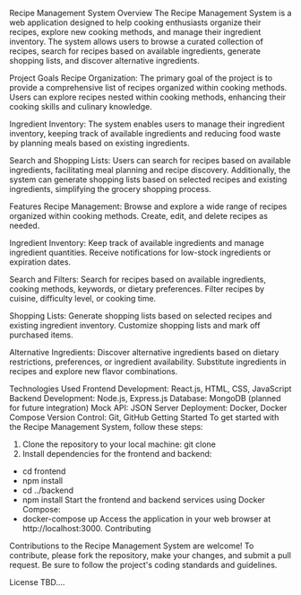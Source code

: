 Recipe Management System
Overview
The Recipe Management System is a web application designed to help cooking enthusiasts organize their recipes, explore new cooking methods, and manage their ingredient inventory. The system allows users to browse a curated collection of recipes, search for recipes based on available ingredients, generate shopping lists, and discover alternative ingredients.

Project Goals
Recipe Organization: The primary goal of the project is to provide a comprehensive list of recipes organized within cooking methods. Users can explore recipes nested within cooking methods, enhancing their cooking skills and culinary knowledge.

Ingredient Inventory: The system enables users to manage their ingredient inventory, keeping track of available ingredients and reducing food waste by planning meals based on existing ingredients.

Search and Shopping Lists: Users can search for recipes based on available ingredients, facilitating meal planning and recipe discovery. Additionally, the system can generate shopping lists based on selected recipes and existing ingredients, simplifying the grocery shopping process.

Features
Recipe Management: Browse and explore a wide range of recipes organized within cooking methods. Create, edit, and delete recipes as needed.

Ingredient Inventory: Keep track of available ingredients and manage ingredient quantities. Receive notifications for low-stock ingredients or expiration dates.

Search and Filters: Search for recipes based on available ingredients, cooking methods, keywords, or dietary preferences. Filter recipes by cuisine, difficulty level, or cooking time.

Shopping Lists: Generate shopping lists based on selected recipes and existing ingredient inventory. Customize shopping lists and mark off purchased items.

Alternative Ingredients: Discover alternative ingredients based on dietary restrictions, preferences, or ingredient availability. Substitute ingredients in recipes and explore new flavor combinations.

Technologies Used
Frontend Development: React.js, HTML, CSS, JavaScript
Backend Development: Node.js, Express.js
Database: MongoDB (planned for future integration)
Mock API: JSON Server
Deployment: Docker, Docker Compose
Version Control: Git, GitHub
Getting Started
To get started with the Recipe Management System, follow these steps:

1. Clone the repository to your local machine: git clone <repository-url>
2. Install dependencies for the frontend and backend:
- cd frontend
- npm install
- cd ../backend
- npm install
Start the frontend and backend services using Docker Compose:
- docker-compose up
Access the application in your web browser at http://localhost:3000.
Contributing

Contributions to the Recipe Management System are welcome! To contribute, please fork the repository, make your changes, and submit a pull request. Be sure to follow the project's coding standards and guidelines.

License
TBD.... 